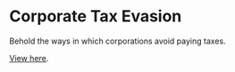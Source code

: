 # Corporate Tax Evasion

Behold the ways in which corporations avoid paying taxes.

[View here](https://henryhankdc.github.io/corporate-evasion/).
